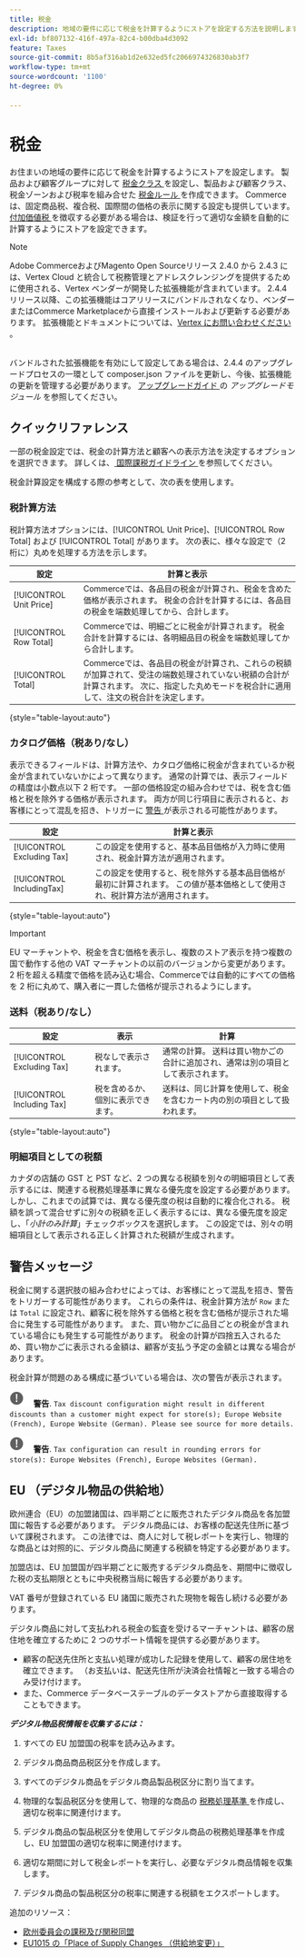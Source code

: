 ```yaml
---
title: 税金
description: 地域の要件に応じて税金を計算するようにストアを設定する方法を説明します。
exl-id: bf807132-416f-497a-82c4-b00dba4d3092
feature: Taxes
source-git-commit: 8b5af316ab1d2e632ed5fc2066974326830ab3f7
workflow-type: tm+mt
source-wordcount: '1100'
ht-degree: 0%

---
```


# 税金

お住まいの地域の要件に応じて税金を計算するようにストアを設定します。 製品および顧客グループに対して [ 税金クラス ](tax-class.md) を設定し、製品および顧客クラス、税金ゾーンおよび税率を組み合せた [ 税金ルール ](tax-rules.md) を作成できます。 Commerceは、固定商品税、複合税、国際間の価格の表示に関する設定も提供しています。 [ 付加価値税 ](vat.md) を徴収する必要がある場合は、検証を行って適切な金額を自動的に計算するようにストアを設定できます。

>[!NOTE]
>
>Adobe CommerceおよびMagento Open Sourceリリース 2.4.0 から 2.4.3 には、Vertex Cloud と統合して税務管理とアドレスクレンジングを提供するために使用される、Vertex ベンダーが開発した拡張機能が含まれています。 2.4.4 リリース以降、この拡張機能はコアリリースにバンドルされなくなり、ベンダーまたはCommerce Marketplaceから直接インストールおよび更新する必要があります。 拡張機能とドキュメントについては、[Vertex にお問い合わせください ](https://marketplace.magento.com/partner/vertex_inc)。<br><br>
>
>バンドルされた拡張機能を有効にして設定してある場合は、2.4.4 のアップグレードプロセスの一環として composer.json ファイルを更新し、今後、拡張機能の更新を管理する必要があります。 [ アップグレードガイド ](https://experienceleague.adobe.com/docs/commerce-operations/upgrade-guide/modules/upgrade.html?lang=ja) の _アップグレードモジュール_ を参照してください。

## クイックリファレンス

一部の税金設定では、税金の計算方法と顧客への表示方法を決定するオプションを選択できます。 詳しくは、[ 国際課税ガイドライン ](international-tax-guidelines.md) を参照してください。

税金計算設定を構成する際の参考として、次の表を使用します。

### 税計算方法

税計算方法オプションには、[!UICONTROL Unit Price]、[!UICONTROL Row Total] および [!UICONTROL Total] があります。 次の表に、様々な設定で（2 桁に）丸めを処理する方法を示します。

| 設定 | 計算と表示 |
|--- |--- |
| [!UICONTROL Unit Price] | Commerceでは、各品目の税金が計算され、税金を含めた価格が表示されます。 税金の合計を計算するには、各品目の税金を端数処理してから、合計します。 |
| [!UICONTROL Row Total] | Commerceでは、明細ごとに税金が計算されます。 税金合計を計算するには、各明細品目の税金を端数処理してから合計します。 |
| [!UICONTROL Total] | Commerceでは、各品目の税金が計算され、これらの税額が加算されて、受注の端数処理されていない税額の合計が計算されます。 次に、指定した丸めモードを税合計に適用して、注文の税合計を決定します。 |

{style="table-layout:auto"}

### カタログ価格（税あり/なし）

表示できるフィールドは、計算方法や、カタログ価格に税金が含まれているか税金が含まれていないかによって異なります。 通常の計算では、表示フィールドの精度は小数点以下 2 桁です。 一部の価格設定の組み合わせでは、税を含む価格と税を除外する価格が表示されます。 両方が同じ行項目に表示されると、お客様にとって混乱を招き、トリガーに [ 警告 ](taxes.md#warning-messages) が表示される可能性があります。

| 設定 | 計算と表示 |
|--- |--- |
| [!UICONTROL Excluding Tax] | この設定を使用すると、基本品目価格が入力時に使用され、税金計算方法が適用されます。 |
| [!UICONTROL IncludingTax] | この設定を使用すると、税を除外する基本品目価格が最初に計算されます。 この値が基本価格として使用され、税計算方法が適用されます。 |

{style="table-layout:auto"}

>[!IMPORTANT]
>
>EU マーチャントや、税金を含む価格を表示し、複数のストア表示を持つ複数の国で動作する他の VAT マーチャントの以前のバージョンから変更があります。 2 桁を超える精度で価格を読み込む場合、Commerceでは自動的にすべての価格を 2 桁に丸めて、購入者に一貫した価格が提示されるようにします。

### 送料（税あり/なし）

| 設定 | 表示 | 計算 |
|--- |--- |--- |
| [!UICONTROL Excluding Tax] | 税なしで表示されます。 | 通常の計算。 送料は買い物かごの合計に追加され、通常は別の項目として表示されます。 |
| [!UICONTROL Including Tax] | 税を含めるか、個別に表示できます。 | 送料は、同じ計算を使用して、税金を含むカート内の別の項目として扱われます。 |

{style="table-layout:auto"}

### 明細項目としての税額

カナダの店舗の GST と PST など、2 つの異なる税額を別々の明細項目として表示するには、関連する税務処理基準に異なる優先度を設定する必要があります。 しかし、これまでの試算では、異なる優先度の税は自動的に複合化される。 税額を誤って混合せずに別々の税額を正しく表示するには、異なる優先度を設定し、「_小計のみ計算_」チェックボックスを選択します。 この設定では、別々の明細項目として表示される正しく計算された税額が生成されます。

## 警告メッセージ

税金に関する選択肢の組み合わせによっては、お客様にとって混乱を招き、警告をトリガーする可能性があります。 これらの条件は、税金計算方法が `Row` または `Total` に設定され、顧客に税を除外する価格と税を含む価格が提示された場合に発生する可能性があります。 また、買い物かごに品目ごとの税金が含まれている場合にも発生する可能性があります。 税金の計算が四捨五入されるため、買い物かごに表示される金額は、顧客が支払う予定の金額とは異なる場合があります。

税金計算が問題のある構成に基づいている場合は、次の警告が表示されます。

![ 感嘆符 ](../assets/icon-warning.png) **警告**. `Tax discount configuration might result in different discounts than a customer might expect for store(s); Europe Website (French), Europe Website (German). Please see source for more details.`

![ 感嘆符 ](../assets/icon-warning.png) **警告**. `Tax configuration can result in rounding errors for store(s): Europe Websites (French), Europe Websites (German).`

## EU （デジタル物品の供給地）

欧州連合（EU）の加盟諸国は、四半期ごとに販売されたデジタル商品を各加盟国に報告する必要があります。 デジタル商品には、お客様の配送先住所に基づいて課税されます。 この法律では、商人に対して税レポートを実行し、物理的な商品とは対照的に、デジタル商品に関連する税額を特定する必要があります。

加盟店は、EU 加盟国が四半期ごとに販売するデジタル商品を、期間中に徴収した税の支払期限とともに中央税務当局に報告する必要があります。

VAT 番号が登録されている EU 諸国に販売された現物を報告し続ける必要があります。

デジタル商品に対して支払われる税金の監査を受けるマーチャントは、顧客の居住地を確立するために 2 つのサポート情報を提供する必要があります。

- 顧客の配送先住所と支払い処理が成功した記録を使用して、顧客の居住地を確立できます。 （お支払いは、配送先住所が決済会社情報と一致する場合のみ受け付けます。
- また、Commerce データベーステーブルのデータストアから直接取得することもできます。

_&#x200B;**デジタル物品税情報を収集するには：**&#x200B;_

1. すべての EU 加盟国の税率を読み込みます。

1. デジタル商品商品税区分を作成します。

1. すべてのデジタル商品をデジタル商品製品税区分に割り当てます。

1. 物理的な製品税区分を使用して、物理的な商品の [ 税務処理基準 ](tax-rules.md) を作成し、適切な税率に関連付けます。

1. デジタル商品の製品税区分を使用してデジタル商品の税務処理基準を作成し、EU 加盟国の適切な税率に関連付けます。

1. 適切な期間に対して税金レポートを実行し、必要なデジタル商品情報を収集します。

1. デジタル商品の製品税区分の税率に関連する税額をエクスポートします。

追加のリソース：

- [ 欧州委員会の課税及び関税同盟 ][1]
- [EU1015 の「Place of Supply Changes （供給地変更）」 ][2]

[1]: https://europa.eu/youreurope/business/taxation/vat/vat-rules-rates/index_en.htm
[2]: https://www2.deloitte.com/global/en/services/tax.html
